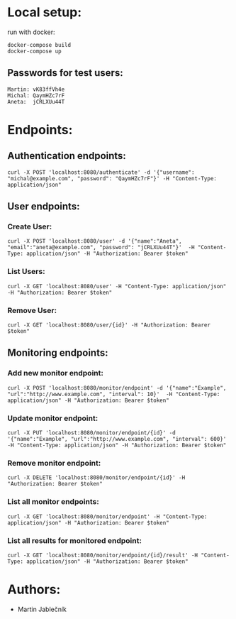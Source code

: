 # Local setup:

run with docker:
```
docker-compose build
docker-compose up
```

## Passwords for test users:

```
Martin: vK83ffVh4e
Michal: QaymHZc7rF
Aneta:  jCRLXUu44T
```

# Endpoints:
## Authentication endpoints:
```
curl -X POST 'localhost:8080/authenticate' -d '{"username": "michal@example.com", "password": "QaymHZc7rF"}' -H "Content-Type: application/json"
```

## User endpoints:
### Create User:
```
curl -X POST 'localhost:8080/user' -d '{"name":"Aneta", "email":"aneta@example.com", "password": "jCRLXUu44T"}'  -H "Content-Type: application/json" -H "Authorization: Bearer $token"
```

### List Users:
```
curl -X GET 'localhost:8080/user' -H "Content-Type: application/json" -H "Authorization: Bearer $token"
```

### Remove User:
```
curl -X GET 'localhost:8080/user/{id}' -H "Authorization: Bearer $token"
```

## Monitoring endpoints:
### Add new monitor endpoint:
```
curl -X POST 'localhost:8080/monitor/endpoint' -d '{"name":"Example", "url":"http://www.example.com", "interval": 10}'  -H "Content-Type: application/json" -H "Authorization: Bearer $token"
```

### Update monitor endpoint:
```
curl -X PUT 'localhost:8080/monitor/endpoint/{id}' -d '{"name":"Example", "url":"http://www.example.com", "interval": 600}'  -H "Content-Type: application/json" -H "Authorization: Bearer $token"
```

### Remove monitor endpoint:
```
curl -X DELETE 'localhost:8080/monitor/endpoint/{id}' -H "Authorization: Bearer $token"
```

### List all monitor endpoints:
```
curl -X GET 'localhost:8080/monitor/endpoint' -H "Content-Type: application/json" -H "Authorization: Bearer $token"
```

### List all results for monitored endpoint:
```
curl -X GET 'localhost:8080/monitor/endpoint/{id}/result' -H "Content-Type: application/json" -H "Authorization: Bearer $token"
```



# Authors:

 - Martin Jablečník

